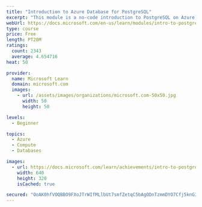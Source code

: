 ```yaml
---
title: "Introduction to Azure Database for PostgreSQL"
excerpt: "This module is a no-code introduction to PostgreSQL on Azure, including an explanation of particular problems that using Azure Database for PostgreSQL can solve. At a high level, we show how the components fit together and identify situations where you should use Azure Database for PostgreSQL."
webUrl: https://docs.microsoft.com/en-us/learn/modules/intro-to-postgres/
type: course
price: Free
length: PT20M
ratings:
  count: 2343
  average: 4.654716
heat: 50

provider:
  name: Microsoft Learn
  domain: microsoft.com
  images:
    - url: /assets/images/organizations/microsoft.com-50x50.jpg
      width: 50
      height: 50

levels:
  - Beginner

topics:
  - Azure
  - Compute
  - Databases

images:
  - url: https://docs.microsoft.com/learn/achievements/intro-to-postgres-social.png
    width: 640
    height: 320
    isCached: true

secured: "OoAK0hfVOQBBO9FXoJTrWIfMLlbUt7smfZetqC5bAgODnTzmmDYO7Cfj5knG3ajj7Wkm/gNCAmfPr2utfhjhY//w5KMevfy+mtI/m212ZlAa4Ta3CP4YzRb0A4zP+vnzkb4q8oH94NRLwzwXYEAyYE4ZN3VsLPO0EHcvIeaRKDcBJKV61dXEXRgpIzEmFL9eIw0xkWw3ZGIY0vOS0tN8A4RbFVPo+WzZ8vvWMU2mP+zqydmv2P1zBeoXCG27LjTjWC/hXTUTrFaxZwQqO2WbzfFORPD153Eb5szrK5N0APTmJzH1xv6cUi+VIpqCdu7jv4HGTvGajIYpytoBJ0T4aZUHcmtl6BKxiTp8+a60kuORBLsmiX91R2nbcgISlXe6OBgiFNwX2gbyigYkUfMdCln+i2aSs09mgz7/2ncNQMo=;fpbfh2Qc/PdamIb0QPPWQA=="
---
```


